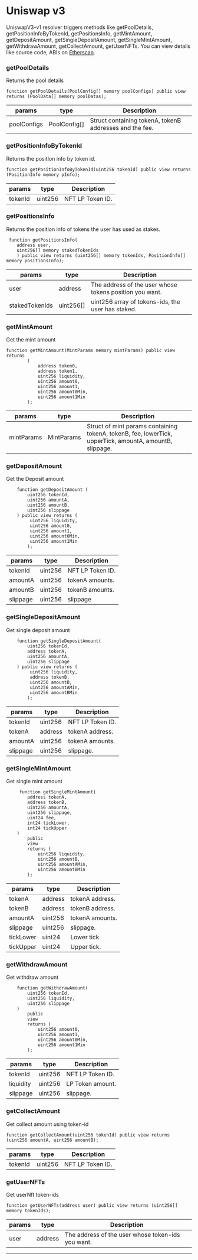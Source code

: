 # Uniswap v3

UniswapV3-v1 resolver triggers methods like getPoolDetails, getPositionInfoByTokenId, getPositionsInfo, getMintAmount, getDepositAmount, getSingleDepositAmount, getSingleMintAmount, getWithdrawAmount, getCollectAmount, getUserNFTs. You can view details like source code, ABIs on [Etherscan](https://etherscan.io/address/0x9156cd73ba5f792e26e9a1762dfc05162d9408c5).
### getPoolDetails
Returns the pool details
```solidity
function getPoolDetails(PoolConfig[] memory poolConfigs) public view returns (PoolData[] memory poolDatas);
```
| params | type | Description | 
| ------ | ---- | ----------- | 
| poolConfigs  | PoolConfig[] | Struct containing tokenA, tokenB addresses and the fee.|

### getPositionInfoByTokenId
Returns the positIon info by token id.
```solidity
function getPositionInfoByTokenId(uint256 tokenId) public view returns (PositionInfo memory pInfo);
```
| params | type | Description | 
| ------ | ---- | ----------- | 
| tokenId  | uint256 | 	NFT LP Token ID.|

### getPositionsInfo  
Returns the position info of tokens the user has used as stakes.
```solidity
 function getPositionsInfo(
    address user, 
    uint256[] memory stakedTokenIds
    ) public view returns (uint256[] memory tokenIds, PositionInfo[] memory positionsInfo);
```
| params | type | Description | 
| ------ | ---- | ----------- | 
| user | address | The address of the user whose tokens position you want.|
| stakedTokenIds | uint256[] | uint256 array of tokens-ids, the user has staked.|

### getMintAmount
Get the mint amount 
```solidity
function getMintAmount(MintParams memory mintParams) public view returns 
        (
            address token0,
            address token1,
            uint256 liquidity,
            uint256 amount0,
            uint256 amount1,
            uint256 amount0Min,
            uint256 amount1Min
        );
```
| params | type | Description | 
| ------ | ---- | ----------- | 
| mintParams | MintParams | Struct of mint params containing tokenA, tokenB, fee, lowerTick, upperTick, amountA, amountB, slippage.|

### getDepositAmount  
Get the Deposit amount
```solidity
    function getDepositAmount (
        uint256 tokenId,
        uint256 amountA,
        uint256 amountB,
        uint256 slippage
    ) public view returns (
         uint256 liquidity,
         uint256 amount0,
         uint256 amount1,
         uint256 amount0Min,
         uint256 amount1Min
        );
```
| params | type | Description | 
| ------ | ---- | ----------- | 
| tokenId | uint256 | NFT LP Token ID.|
| amountA | uint256 | tokenA amounts.|
| amountB | uint256 | tokenB amounts.|
| slippage | uint256 | slippage|

### getSingleDepositAmount
Get single deposit amount
```solidity
    function getSingleDepositAmount(
        uint256 tokenId,
        address tokenA,
        uint256 amountA,
        uint256 slippage
    ) public view returns (
         uint256 liquidity,
         address tokenB,
         uint256 amountB,
         uint256 amountAMin,
         uint256 amountBMin
        );
```
| params | type | Description | 
| ------ | ---- | ----------- | 
| tokenId | uint256 | NFT LP Token ID.|
| tokenA | address | 	tokenA address.|
| amountA | uint256 | tokenA amounts.|
| slippage | uint256 | slippage.|

### getSingleMintAmount  
Get single mint amount
```solidity
     function getSingleMintAmount(
        address tokenA,
        address tokenB,
        uint256 amountA,
        uint256 slippage,
        uint24 fee,
        int24 tickLower,
        int24 tickUpper
    )
        public
        view
        returns (
            uint256 liquidity,
            uint256 amountB,
            uint256 amountAMin,
            uint256 amountBMin
        );
```
| params | type | Description | 
| ------ | ---- | ----------- | 
| tokenA | address | 	tokenA address.|
| tokenB | address | 	tokenB address.|
| amountA | uint256 | tokenA amounts.|
| slippage | uint256 | slippage.|
| tickLower | uint24 | Lower tick.|
| tickUpper | uint24 | Upper tick.|

### getWithdrawAmount  
Get withdraw amount
```solidity
    function getWithdrawAmount(
        uint256 tokenId,
        uint256 liquidity,
        uint256 slippage
    )
        public
        view
        returns (
            uint256 amount0,
            uint256 amount1,
            uint256 amount0Min,
            uint256 amount1Min
        );
```
| params | type | Description | 
| ------ | ---- | ----------- | 
| tokenId | uint256 | NFT LP Token ID.|
| liquidity |	uint256	| LP Token amount.|
| slippage | uint256 | slippage.|

### getCollectAmount  
Get collect amount using token-id
```solidity
function getCollectAmount(uint256 tokenId) public view returns (uint256 amountA, uint256 amountB);
```
| params | type | Description | 
| ------ | ---- | ----------- | 
| tokenId | uint256 | NFT LP Token ID.|

### getUserNFTs  
Get userNft token-ids
```solidity
function getUserNFTs(address user) public view returns (uint256[] memory tokenIds);
```
| params | type | Description | 
| ------ | ---- | ----------- | 
| user | address | The address of the user whose token-ids you want.|

--- 

